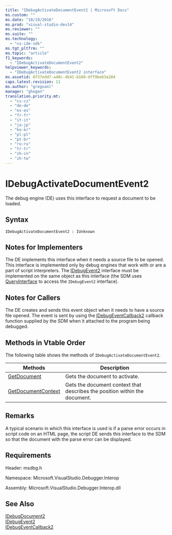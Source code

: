 ```yaml
---
title: "IDebugActivateDocumentEvent2 | Microsoft Docs"
ms.custom: ""
ms.date: "10/19/2016"
ms.prod: "visual-studio-dev14"
ms.reviewer: ""
ms.suite: ""
ms.technology: 
  - "vs-ide-sdk"
ms.tgt_pltfrm: ""
ms.topic: "article"
f1_keywords: 
  - "IDebugActivateDocumentEvent2"
helpviewer_keywords: 
  - "IDebugActivateDocumentEvent2 interface"
ms.assetid: 6f37edd7-a48c-4b41-b160-dff9be63a284
caps.latest.revision: 11
ms.author: "gregvanl"
manager: "ghogen"
translation.priority.mt: 
  - "cs-cz"
  - "de-de"
  - "es-es"
  - "fr-fr"
  - "it-it"
  - "ja-jp"
  - "ko-kr"
  - "pl-pl"
  - "pt-br"
  - "ru-ru"
  - "tr-tr"
  - "zh-cn"
  - "zh-tw"
---
```

# IDebugActivateDocumentEvent2
The debug engine (DE) uses this interface to request a document to be loaded.  
  
## Syntax  
  
```  
IDebugActivateDocumentEvent2 : IUnknown  
```  
  
## Notes for Implementers  
 The DE implements this interface when it needs a source file to be opened. This interface is implemented only by debug engines that work with or are a part of script interpreters. The [IDebugEvent2](../extensibility/idebugevent2.md) interface must be implemented on the same object as this interface (the SDM uses [QueryInterface](../Topic/QueryInterface.md) to access the `IDebugEvent2` interface).  
  
## Notes for Callers  
 The DE creates and sends this event object when it needs to have a source file opened. The event is sent by using the [IDebugEventCallback2](../extensibility/idebugeventcallback2.md) callback function supplied by the SDM when it attached to the program being debugged.  
  
## Methods in Vtable Order  
 The following table shows the methods of `IDebugActivateDocumentEvent2`.  
  
|Methods|Description|  
|-------------|-----------------|  
|[GetDocument](../extensibility/idebugactivatedocumentevent2--getdocument.md)|Gets the document to activate.|  
|[GetDocumentContext](../extensibility/idebugactivatedocumentevent2--getdocumentcontext.md)|Gets the document context that describes the position within the document.|  
  
## Remarks  
 A typical scenario in which this interface is used is if a parse error occurs in script code on an HTML page, the script DE sends this interface to the SDM so that the document with the parse error can be displayed.  
  
## Requirements  
 Header: msdbg.h  
  
 Namespace: Microsoft.VisualStudio.Debugger.Interop  
  
 Assembly: Microsoft.VisualStudio.Debugger.Interop.dll  
  
## See Also  
 [IDebugDocument2](../extensibility/idebugdocument2.md)   
 [IDebugEvent2](../extensibility/idebugevent2.md)   
 [IDebugEventCallback2](../extensibility/idebugeventcallback2.md)